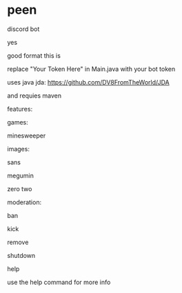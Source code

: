 # peen
discord bot

yes

good format this is

replace "Your Token Here" in Main.java with your bot token




uses java jda: https://github.com/DV8FromTheWorld/JDA 

and requies maven

features:

games:

minesweeper

images:

sans

megumin

zero two

moderation:

ban

kick

remove

shutdown

help

use the help command for more info



















